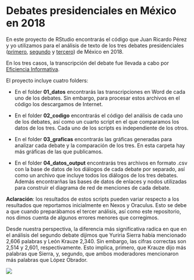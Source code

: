 # Debates presidenciales en México en 2018

En este proyecto de RStudio encontrarás el código que Juan Ricardo Pérez y yo utilizamos para el análisis de texto de los tres debates presidenciales ([primero](https://www.nexos.com.mx/?p=37594), [segundo](https://www.nexos.com.mx/?p=37668) y [tercero](https://www.nexos.com.mx/?p=38026)) de México en 2018.

En los tres casos, la transcripción del debate fue llevada a cabo por [Eficiencia Informativa](https://data4.efinf.com/josso/signon/login.do?josso_back_to=https://data4.efinf.com/reader/josso_security_check).

El proyecto incluye cuatro folders: 

- En el folder **01_datos** encontrarás las transcripciones en Word de cada uno de los debates. Sin embargo, para procesar estos archivos en el código los descargamos de Internet.

- En el folder **02_codigo** encontrarás el código del análisis de cada uno de los debates, así como un cuarto script en el que comparamos los datos de los tres. Cada uno de los scripts es independiente de los otros.

- En el folder **03_graficas** encontrarás las gráficas generadas para analizar cada debate y la comparación de los tres. En esta carpeta hay más gráficas de las que publicamos. 

- En el folder **04_datos_output** encontrarás tres archivos en formato .csv con la base de datos de los diálogos de cada debate por separado, así como un archivo que incluye todos los diálogos de los tres debates. Además encontrarñas las bases de datos de enlaces y nodos utilizadas para construir el diagrama de red de menciones de cada debate.

**Aclaración**: los resultados de estos scripts pueden variar respecto a los resultados que reportamos inicialmente en Nexos y Oraculus. Esto se debe a que cuando preparábamos el tercer análisis, así como este repositorio, nos dimos cuenta de algunos errores menores que corregimos. 

Desde nuestra perspectiva, la diferencia más significativa radica en que en el análisis del segundo debate dijimos que Yuriria Sierra había mencionado 2,606 palabras y León Krauze 2,340. Sin embargo, las cifras correctas son 2,514 y 2,601, respectivamente. Esto implica, primero, que Krauze dijo más palabras que Sierra, y, segundo, que ambos moderadores mencionaron más palabras que López Obrador.

![](http://segasi.com.mx/clases/cide/vis_man/datos/tenor.gif)

